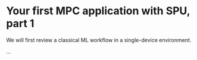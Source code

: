 # Your first MPC application with SPU, part 1

We will first review a classical ML workflow in a single-device environment.

...
